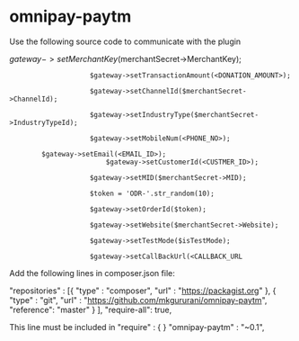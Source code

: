 # omnipay-paytm

Use the following source code to communicate with the plugin

$gateway->setMerchantKey($merchantSecret->MerchantKey);

						$gateway->setTransactionAmount(<DONATION_AMOUNT>);
            
						$gateway->setChannelId($merchantSecret->ChannelId);
            
						$gateway->setIndustryType($merchantSecret->IndustryTypeId);
            
						$gateway->setMobileNum(<PHONE_NO>);
            
            $gateway->setEmail(<EMAIL_ID>);
							$gateway->setCustomerId(<CUSTMER_ID>);
						
						$gateway->setMID($merchantSecret->MID);
            
						$token = 'ODR-'.str_random(10);
            
						$gateway->setOrderId($token);
            
						$gateway->setWebsite($merchantSecret->Website);
            
						$gateway->setTestMode($isTestMode);
            
						$gateway->setCallBackUrl(<CALLBACK_URL
           
Add the following lines in composer.json file:

"repositories" : [{
			"type" : "composer",
			"url" : "https://packagist.org"
		},
		{
			"type" : "git",
			"url" : "https://github.com/mkgururani/omnipay-paytm",
			"reference": "master"
		}
	],
	"require-all": true,


This line must be included in "require" : { }
"omnipay-paytm" : "~0.1",
